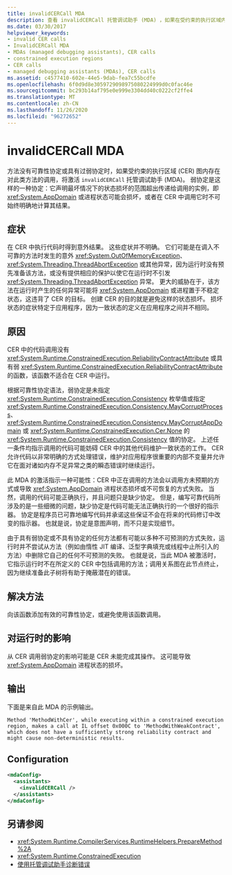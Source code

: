 ```yaml
---
title: invalidCERCall MDA
description: 查看 invalidCERCall 托管调试助手 (MDA) ，如果在受约束的执行区域内有无效的调用 (CER) 图形，则激活该操作。
ms.date: 03/30/2017
helpviewer_keywords:
- invalid CER calls
- InvalidCERCall MDA
- MDAs (managed debugging assistants), CER calls
- constrained execution regions
- CER calls
- managed debugging assistants (MDAs), CER calls
ms.assetid: c4577410-602e-44e5-9dab-fea7c55bcdfe
ms.openlocfilehash: 6f0d9d8e3059729098975080224999d0c0fac46e
ms.sourcegitcommit: bc293b14af795e0e999e3304dd40c0222cf2ffe4
ms.translationtype: MT
ms.contentlocale: zh-CN
ms.lasthandoff: 11/26/2020
ms.locfileid: "96272652"
---
```

# <a name="invalidcercall-mda"></a>invalidCERCall MDA

方法没有可靠性协定或具有过弱协定时，如果受约束的执行区域 (CER) 图内存在对此类方法的调用，将激活 `invalidCERCall` 托管调试助手 (MDA)。 弱协定是这样的一种协定：它声明最坏情况下的状态损坏的范围超出传递给调用的实例，即 <xref:System.AppDomain> 或进程状态可能会损坏，或者在 CER 中调用它时不可始终明确地计算其结果。  
  
## <a name="symptoms"></a>症状  

 在 CER 中执行代码时得到意外结果。 这些症状并不明确。 它们可能是在调入不可靠的方法时发生的意外 <xref:System.OutOfMemoryException>、<xref:System.Threading.ThreadAbortException> 或其他异常，因为运行时没有预先准备该方法，或没有提供相应的保护以使它在运行时不引发 <xref:System.Threading.ThreadAbortException> 异常。 更大的威胁在于，该方法在运行时产生的任何异常可能将 <xref:System.AppDomain> 或进程置于不稳定状态，这违背了 CER 的目标。 创建 CER 的目的就是避免这样的状态损坏。 损坏状态的症状特定于应用程序，因为一致状态的定义在应用程序之间并不相同。  
  
## <a name="cause"></a>原因  

 CER 中的代码调用没有 <xref:System.Runtime.ConstrainedExecution.ReliabilityContractAttribute> 或具有弱 <xref:System.Runtime.ConstrainedExecution.ReliabilityContractAttribute> 的函数，该函数不适合在 CER 中运行。  
  
 根据可靠性协定语法，弱协定是未指定 <xref:System.Runtime.ConstrainedExecution.Consistency> 枚举值或指定 <xref:System.Runtime.ConstrainedExecution.Consistency.MayCorruptProcess>、<xref:System.Runtime.ConstrainedExecution.Consistency.MayCorruptAppDomain> 或 <xref:System.Runtime.ConstrainedExecution.Cer.None> 的 <xref:System.Runtime.ConstrainedExecution.Consistency> 值的协定。 上述任一条件均指示调用的代码可能妨碍 CER 中的其他代码维护一致状态的工作。  CER 允许代码以非常明确的方式处理错误，维护对应用程序很重要的内部不变量并允许它在面对诸如内存不足异常之类的瞬态错误时继续运行。  
  
 此 MDA 的激活指示一种可能性：CER 中正在调用的方法会以调用方未预期的方式或导致 <xref:System.AppDomain> 进程状态损坏或不可恢复的方式失败。 当然，调用的代码可能正确执行，并且问题只是缺少协定。 但是，编写可靠代码所涉及的是一些细微的问题，缺少协定是代码可能无法正确执行的一个很好的指示器。 协定是程序员已可靠地编写代码并承诺这些保证不会在将来的代码修订中改变的指示器。  也就是说，协定是意图声明，而不只是实现细节。  
  
 由于具有弱协定或不具有协定的任何方法都有可能以多种不可预测的方式失败，运行时并不尝试从方法（例如由惰性 JIT 编译、泛型字典填充或线程中止所引入的方法）中删除它自己的任何不可预测的失败。 也就是说，当此 MDA 被激活时，它指示运行时不在所定义的 CER 中包括调用的方法；调用关系图在此节点终止，因为继续准备此子树将有助于掩蔽潜在的错误。  
  
## <a name="resolution"></a>解决方法  

 向该函数添加有效的可靠性协定，或避免使用该函数调用。  
  
## <a name="effect-on-the-runtime"></a>对运行时的影响  

 从 CER 调用弱协定的影响可能是 CER 未能完成其操作。 这可能导致 <xref:System.AppDomain> 进程状态的损坏。  
  
## <a name="output"></a>输出  

 下面是来自此 MDA 的示例输出。  
  
 `Method 'MethodWithCer', while executing within a constrained execution region, makes a call at IL offset 0x000C to 'MethodWithWeakContract', which does not have a sufficiently strong reliability contract and might cause non-deterministic results.`  
  
## <a name="configuration"></a>Configuration  
  
```xml  
<mdaConfig>  
  <assistants>  
    <invalidCERCall />  
  </assistants>  
</mdaConfig>  
```  
  
## <a name="see-also"></a>另请参阅

- <xref:System.Runtime.CompilerServices.RuntimeHelpers.PrepareMethod%2A>
- <xref:System.Runtime.ConstrainedExecution>
- [使用托管调试助手诊断错误](diagnosing-errors-with-managed-debugging-assistants.md)
